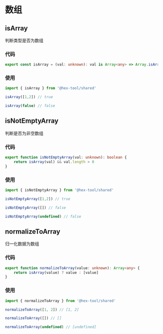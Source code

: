 # 数组

## isArray

判断类型是否为数组

### 代码

```ts
export const isArray = (val: unknown): val is Array<any> => Array.isArray(val)
```

### 使用

```ts
import { isArray } from '@hex-tool/shared'

isArray([1,2]) // true

isArray(false) // false
```

## isNotEmptyArray

判断是否为非空数组

### 代码

```ts
export function isNotEmptyArray(val: unknown): boolean {
    return isArray(val) && val.length > 0
}
```

### 使用

```ts
import { isNotEmptyArray } from '@hex-tool/shared'

isNotEmptyArray([1,2]) // true

isNotEmptyArray([]) // false

isNotEmptyArray(undefined) // false
```

## normalizeToArray

归一化数据为数组

### 代码

```ts
export function normalizeToArray(value: unknown): Array<any> {
    return isArray(value) ? value : [value]
}
```

### 使用

```ts
import { normalizeToArray } from '@hex-tool/shared'

normalizeToArray([1, 2]) // [1, 2]

normalizeToArray([]) // []

normalizeToArray(undefined) // [undefined]
```

